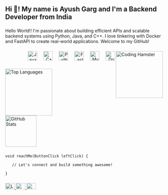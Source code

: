 <h2 align="left">Hi 👋! My name is Ayush Garg and I'm a Backend Developer from India</h2>

###

<p align="left">Hello World!! I'm passionate about building efficient APIs and scalable backend systems using Python, Java, and C++. I love tinkering with Docker and FastAPI to create real-world applications. Welcome to my GitHub!</p>

###

<img align="right" height="150" src="https://i.pinimg.com/originals/ae/2a/6d/ae2a6d09b97bc569c97b63a321f6c86d.gif" alt="Coding Hamster" />

###

<div align="right">
  <img src="https://cdn.jsdelivr.net/gh/devicons/devicon/icons/java/java-original.svg" height="30" alt="Java logo" />
  <img width="12" />
  <img src="https://cdn.jsdelivr.net/gh/devicons/devicon/icons/cplusplus/cplusplus-original.svg" height="30" alt="C++ logo" />
  <img width="12" />
  <img src="https://cdn.jsdelivr.net/gh/devicons/devicon/icons/python/python-original.svg" height="30" alt="Python logo" />
  <img width="12" />
  <img src="https://cdn.jsdelivr.net/gh/devicons/devicon/icons/fastapi/fastapi-original.svg" height="30" alt="FastAPI logo" />
  <img width="12" />
  <img src="https://cdn.jsdelivr.net/gh/devicons/devicon/icons/mysql/mysql-original.svg" height="30" alt="MySQL logo" />
  <img width="12" />
  <img src="https://cdn.jsdelivr.net/gh/devicons/devicon/icons/docker/docker-original.svg" height="30" alt="Docker logo" />
</div>

###

<div align="left">
  <img src="https://github-readme-stats.vercel.app/api/top-langs?username=LavaCandy1&locale=en&hide_title=false&layout=compact&card_width=320&langs_count=5&theme=github_dark&hide_border=true" height="150" alt="Top Languages" />
  <br>
  <img src="https://github-readme-stats.vercel.app/api?username=LavaCandy1&hide_title=false&hide_rank=true&show_icons=true&include_all_commits=true&count_private=true&disable_animations=false&theme=github_dark&locale=en&hide_border=true" height="100" alt="GitHub Stats" />
</div>

###

<p align="left"><code>void reachMe(ButtonClick leftClick) {</code></p>
<p align="left"><code>   // Let's connect and build something awesome!</code></p>
<p align="left"><code>}</code></p>

###

<div align="left">
  <a href="https://www.linkedin.com/in/ayushgarg-17lc/" target="_blank">
    <img src="https://raw.githubusercontent.com/maurodesouza/profile-readme-generator/master/src/assets/icons/social/linkedin/default.svg" width="30" height="20" alt="LinkedIn" />
  </a>
  <a href="https://discordapp.com/users/lavacandy1" target="_blank">
    <img src="https://raw.githubusercontent.com/maurodesouza/profile-readme-generator/master/src/assets/icons/social/discord/default.svg" width="30" height="20" alt="Discord" />
  </a>
  <a href="mailto:aayush.garg.1793@gmail.com" target="_blank">
    <img src="https://raw.githubusercontent.com/maurodesouza/profile-readme-generator/master/src/assets/icons/social/gmail/default.svg" width="30" height="20" alt="Gmail" />
  </a>
</div>

###

<br clear="both" />

<!-- Uncomment the snake animation below only if you have configured the GitHub Action for it -->
<!-- <img src="https://raw.githubusercontent.com/LavaCandy1/LavaCandy1/output/snake.svg" alt="Snake animation" /> -->

###
